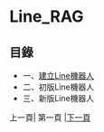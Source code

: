# Line_RAG
## 目錄
*  一、[建立Line機器人](STEP_1.md)
*  二、初版Line機器人
*  三、新版Line機器人

上一頁| 第一頁 |[下一頁](STEP_1.md)
